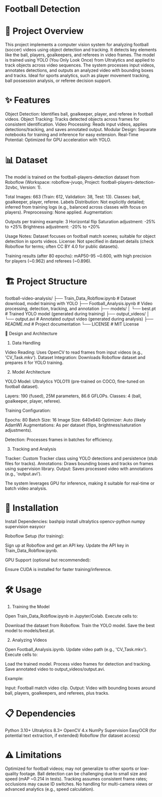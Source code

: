 # Football Detection

# 📖 Project Overview
This project implements a computer vision system for analyzing football (soccer) videos using object detection and tracking. It detects key elements like the ball, players, goalkeepers, and referees in video frames. The model is trained using YOLO (You Only Look Once) from Ultralytics and applied to track objects across video sequences. The system processes input videos, annotates detections, and outputs an analyzed video with bounding boxes and tracks.
Ideal for sports analytics, such as player movement tracking, ball possession analysis, or referee decision support.

# ✨ Features

Object Detection: Identifies ball, goalkeeper, player, and referee in football videos.
Object Tracking: Tracks detected objects across frames for consistent identification.
Video Processing: Reads input videos, applies detections/tracking, and saves annotated output.
Modular Design: Separate notebooks for training and inference for easy extension.
Real-Time Potential: Optimized for GPU acceleration with YOLO.


# 📊 Dataset
The model is trained on the football-players-detection dataset from Roboflow (Workspace: roboflow-jvuqo, Project: football-players-detection-3zvbc, Version: 1).

Total Images: 663 (Train: 612, Validation: 38, Test: 13).
Classes: ball, goalkeeper, player, referee.
Labels Distribution: Not explicitly detailed; inferred from training logs (e.g., balanced across classes with focus on players).
Preprocessing: None applied.
Augmentation:

Outputs per training example: 3
Horizontal flip
Saturation adjustment: -25% to +25%
Brightness adjustment: -20% to +20%


Usage Notes: Dataset focuses on football match scenes; suitable for object detection in sports videos.
License: Not specified in dataset details (check Roboflow for terms; often CC BY 4.0 for public datasets).

Training results (after 80 epochs): mAP50-95 ~0.600, with high precision for players (~0.962) and referees (~0.896).

# 🏗️ Project Structure

football-video-analysis/
├── Train_Data_Robflow.ipynb     # Dataset download, model training with YOLO
├── Football_Analysis.ipynb      # Video processing, detection, tracking, and annotation
├── models/
│   └── best.pt                  # Trained YOLO model (generated during training)
├── output_videos/
│   └── output.avi               # Annotated output video (generated during analysis)
├── README.md                    # Project documentation
└── LICENSE                      # MIT License

🔧 Design and Architecture
1. Data Handling

Video Reading: Uses OpenCV to read frames from input videos (e.g., 'CV_Task.mkv').
Dataset Integration: Downloads Roboflow dataset and prepares it for YOLO training.

2. Model Architecture

YOLO Model: Ultralytics YOLO11l (pre-trained on COCO, fine-tuned on football dataset).

Layers: 190 (fused), 25M parameters, 86.6 GFLOPs.
Classes: 4 (ball, goalkeeper, player, referee).


Training Configuration:

Epochs: 80
Batch Size: 16
Image Size: 640x640
Optimizer: Auto (likely AdamW)
Augmentations: As per dataset (flips, brightness/saturation adjustments).


Detection: Processes frames in batches for efficiency.

3. Tracking and Analysis

Tracker: Custom Tracker class using YOLO detections and persistence (stub files for tracks).
Annotations: Draws bounding boxes and tracks on frames using supervision library.
Output: Saves processed video with annotations (e.g., 'output.avi').

The system leverages GPU for inference, making it suitable for real-time or batch video analysis.

# 🚀 Installation

Install Dependencies:
bashpip install ultralytics opencv-python numpy supervision easyocr

Roboflow Setup (for training):

Sign up at Roboflow and get an API key.
Update the API key in Train_Data_Robflow.ipynb.


GPU Support (optional but recommended):

Ensure CUDA is installed for faster training/inference.




# 🛠️ Usage
1. Training the Model

Open Train_Data_Robflow.ipynb in Jupyter/Colab.
Execute cells to:

Download the dataset from Roboflow.
Train the YOLO model.
Save the best model to models/best.pt.



2. Analyzing Videos

Open Football_Analysis.ipynb.
Update video path (e.g., 'CV_Task.mkv').
Execute cells to:

Load the trained model.
Process video frames for detection and tracking.
Save annotated video to output_videos/output.avi.



Example:

Input: Football match video clip.
Output: Video with bounding boxes around ball, players, goalkeepers, and referees, plus tracks.


# 📋 Dependencies

Python 3.10+
Ultralytics 8.3+
OpenCV 4.x
NumPy
Supervision
EasyOCR (for potential text extraction, if extended)
Roboflow (for dataset access)


# ⚠️ Limitations

Optimized for football videos; may not generalize to other sports or low-quality footage.
Ball detection can be challenging due to small size and speed (mAP ~0.214 in tests).
Tracking assumes consistent frame rates; occlusions may cause ID switches.
No handling for multi-camera views or advanced analytics (e.g., speed calculation).
